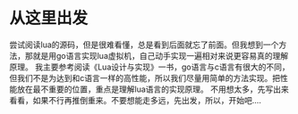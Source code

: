 # 从这里出发
尝试阅读lua的源码，但是很难看懂，总是看到后面就忘了前面。但我想到一个方法，那就是用go语言实现lua虚拟机，自己动手实现一遍相对来说更容易真的理解原理。
我主要参考阅读《Lua设计与实现》一书，go语言与c语言有很大的不同，但我们不是为达到和c语言一样的高性能，所以我们尽量用简单的方法实现。把性能放在最不重要的位置，重点是理解lua语言的实现原理。
不用想太多，先写出来看看，如果不行再推倒重来。不要想能走多远，先出发，所以，开始吧....
